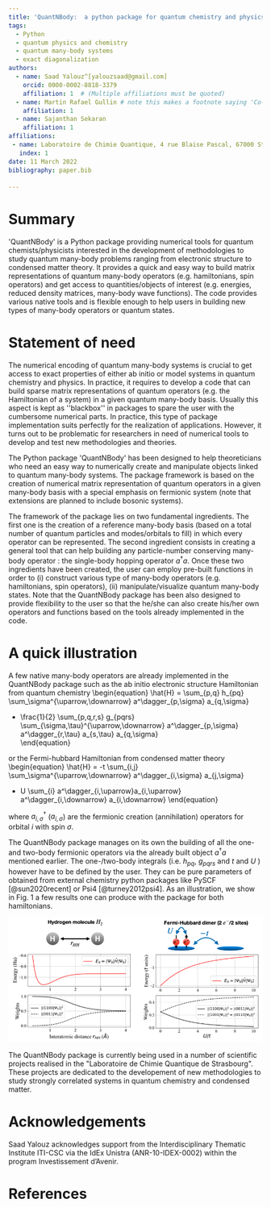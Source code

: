```yaml
---
title: 'QuantNBody:  a python package for quantum chemistry and physics to build and manipulate many-body operators and wave functions.'
tags:
  - Python
  - quantum physics and chemistry
  - quantum many-body systems
  - exact diagonalization
authors:
  - name: Saad Yalouz^[yalouzsaad@gmail.com]
    orcid: 0000-0002-8818-3379
    affiliation: 1  # (Multiple affiliations must be quoted)
  - name: Martin Rafael Gullin # note this makes a footnote saying 'Co-first author'
    affiliation: 1
  - name: Sajanthan Sekaran
    affiliation: 1
affiliations:
 - name: Laboratoire de Chimie Quantique, 4 rue Blaise Pascal, 67000 Strasbourg, France
   index: 1
date: 11 March 2022
bibliography: paper.bib
 
---
```


# Summary

'QuantNBody' is a Python package providing numerical tools for quantum chemists/physicists interested in the development of methodologies to study quantum many-body problems ranging from electronic structure to condensed matter theory. It provides a quick and easy way to build matrix representations of quantum many-body operators (e.g. hamiltonians, spin operators) and get access to quantities/objects of interest (e.g. energies, reduced density matrices, many-body wave functions). The code provides various native tools and is flexible enough to help users in building new types of many-body operators or quantum states. 

# Statement of need
  
The numerical encoding of quantum many-body systems is crucial to get access to exact properties 
of either ab initio or model systems in quantum chemistry and physics.
In practice, it requires to develop a code that can build sparse matrix representations of quantum
operators (e.g. the Hamiltonian of a system) in a given quantum many-body basis.
Usually this aspect is kept as ''blackbox'' in packages to spare the user with the cumbersome numerical parts.
In practice, this type of package implementation suits perfectly for the realization of applications. However, 
it turns out to be problematic for researchers in need of numerical tools to develop and test new methodologies and theories. 

The Python package 'QuantNBody' has been designed to help theoreticians who need an easy way to numerically create
and manipulate objects linked to quantum many-body systems. The package framework is based on the creation of numerical
matrix representation of quantum operators in a given many-body basis with a special emphasis on fermionic system
(note that extensions are planned to include bosonic systems).  

The framework of the package lies on two fundamental ingredients. The first one is the creation of a reference
many-body basis (based on a total number of quantum particles and modes/orbitals to fill) in which every operator
can be represented. The second ingredient consists in creating a general tool that can help building any particle-number
conserving many-body operator : the single-body hopping operator $a^\dagger a$.  Once these two ingredients
have been created, the user can employ pre-built functions in order to (i) construct various type of many-body
operators (e.g. hamiltonians, spin operators), (ii) manipulate/visualize quantum many-body states. Note that
the QuantNBody package has been also designed to provide flexibility to the user so that the he/she can also create his/her
own operators and functions based on the tools already implemented in the code.

# A quick illustration

A few native many-body operators are already implemented in the QuantNBody package such as the ab initio
electronic structure Hamiltonian from quantum chemistry
\begin{equation} 
\hat{H} = \sum_{p,q} h_{pq} \sum_\sigma^{\uparrow,\downarrow} a^\dagger_{p,\sigma} a_{q,\sigma} 
+ \frac{1}{2} \sum_{p,q,r,s}  g_{pqrs} \sum_{\sigma,\tau}^{\uparrow,\downarrow} a^\dagger_{p,\sigma} a^\dagger_{r,\tau} a_{s,\tau} a_{q,\sigma}  
\end{equation}

or the Fermi-hubbard Hamiltonian from condensed matter theory
\begin{equation} 
\hat{H} = -t  \sum_{i,j} \sum_\sigma^{\uparrow,\downarrow} a^\dagger_{i,\sigma} a_{j,\sigma} 
+ U \sum_{i}  a^\dagger_{i,\uparrow}a_{i,\uparrow} a^\dagger_{i,\downarrow} a_{i,\downarrow}
\end{equation}

where $a^\dagger_{i,\sigma}$ ($a_{i,\sigma}$) are the fermionic creation (annihilation) operators for orbital $i$ with spin $\sigma$.

The QuantNBody package manages on its own the building of all the one- and two-body fermionic operators via the already built object $a^\dagger a$ mentioned earlier. The one-/two-body integrals (i.e.  $h_{pq}$, $g_{pqrs}$  and $t$ and $U$ ) however have to be defined by the user. They can be pure parameters of obtained from external chemistry python packages like PySCF [@sun2020recent] or Psi4 [@turney2012psi4]. As an illustration, we show in Fig. 1 a few results one can produce with the package for both hamiltonians.
 
![$H_2$ molecule and Fermi-Hubbard dimer. **Left column :** ground state energy and ground state decomposition in the many-body basis for the $H_2$ molecule dissociation in a minimal basis STO-3G. **Right column :** ground state energy and ground state decomposition in the many-body basis for the Fermi-Hubbard dimer as a function of $U/t$  (2 electrons on 2 sites). \label{fig:example}](figure.png)

The QuantNBody package is currently being used in a number of scientific projects realised in the "Laboratoire de Chimie Quantique de Strasbourg".
These projects are dedicated to the developement of new methodologies to study strongly correlated systems in quantum chemistry and
condensed matter.
 
 
# Acknowledgements

Saad Yalouz acknowledges support from the Interdisciplinary Thematic Institute ITI-CSC
via the IdEx Unistra (ANR-10-IDEX-0002) within the program Investissement d’Avenir.

# References

